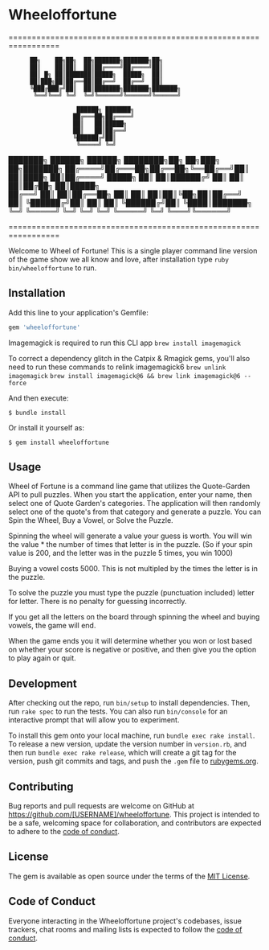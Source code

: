 # Wheeloffortune

=================================================================
  
  
          ██╗    ██╗██╗  ██╗███████╗███████╗██╗                
          ██║    ██║██║  ██║██╔════╝██╔════╝██║                
          ██║ █╗ ██║███████║█████╗  █████╗  ██║                
          ██║███╗██║██╔══██║██╔══╝  ██╔══╝  ██║                
          ╚███╔███╔╝██║  ██║███████╗███████╗███████╗           
           ╚══╝╚══╝ ╚═╝  ╚═╝╚══════╝╚══════╝╚══════╝           
                                                               
                       ██████╗ ███████╗                        
                      ██╔═══██╗██╔════╝                        
                      ██║   ██║█████╗                          
                      ██║   ██║██╔══╝                          
                      ╚██████╔╝██║                             
                       ╚═════╝ ╚═╝                             
                                                               
  ███████╗ ██████╗ ██████╗ ████████╗██╗   ██╗███╗   ██╗███████╗
  ██╔════╝██╔═══██╗██╔══██╗╚══██╔══╝██║   ██║████╗  ██║██╔════╝
  █████╗  ██║   ██║██████╔╝   ██║   ██║   ██║██╔██╗ ██║█████╗  
  ██╔══╝  ██║   ██║██╔══██╗   ██║   ██║   ██║██║╚██╗██║██╔══╝  
  ██║     ╚██████╔╝██║  ██║   ██║   ╚██████╔╝██║ ╚████║███████╗
  ╚═╝      ╚═════╝ ╚═╝  ╚═╝   ╚═╝    ╚═════╝ ╚═╝  ╚═══╝╚══════╝
  
=================================================================

Welcome to Wheel of Fortune! This is a single player command line version of the game show we all know and love, after installation type `ruby bin/wheeloffortune` to run.

## Installation

Add this line to your application's Gemfile:

```ruby
gem 'wheeloffortune'
```

Imagemagick is required to run this CLI app
`brew install imagemagick`

To correct a dependency glitch in the Catpix & Rmagick gems, you'll also need to run these commands to relink imagemagick6
`brew unlink imagemagick`
`brew install imagemagick@6 && brew link imagemagick@6 --force`

And then execute:

    $ bundle install

Or install it yourself as:

    $ gem install wheeloffortune

## Usage

Wheel of Fortune is a command line game that utilizes the Quote-Garden API to pull puzzles. When you start the application, enter your name, then select one of Quote Garden's categories. The application will then randomly select one of the quote's from that category and generate a puzzle. You can Spin the Wheel, Buy a Vowel, or Solve the Puzzle. 

Spinning the wheel will generate a value your guess is worth. You will win the value * the number of times that letter is in the puzzle. (So if your spin value is 200, and the letter was in the puzzle 5 times, you win 1000)

Buying a vowel costs 5000. This is not multipled by the times the letter is in the puzzle.

To solve the puzzle you must type the puzzle (punctuation included) letter for letter. There is no penalty for guessing incorrectly.

If you get all the letters on the board through spinning the wheel and buying vowels, the game will end.

When the game ends you it will determine whether you won or lost based on whether your score is negative or positive, and then give you the option to play again or quit.

## Development

After checking out the repo, run `bin/setup` to install dependencies. Then, run `rake spec` to run the tests. You can also run `bin/console` for an interactive prompt that will allow you to experiment.

To install this gem onto your local machine, run `bundle exec rake install`. To release a new version, update the version number in `version.rb`, and then run `bundle exec rake release`, which will create a git tag for the version, push git commits and tags, and push the `.gem` file to [rubygems.org](https://rubygems.org).

## Contributing

Bug reports and pull requests are welcome on GitHub at https://github.com/[USERNAME]/wheeloffortune. This project is intended to be a safe, welcoming space for collaboration, and contributors are expected to adhere to the [code of conduct](https://github.com/[USERNAME]/wheeloffortune/blob/master/CODE_OF_CONDUCT.md).


## License

The gem is available as open source under the terms of the [MIT License](https://opensource.org/licenses/MIT).

## Code of Conduct

Everyone interacting in the Wheeloffortune project's codebases, issue trackers, chat rooms and mailing lists is expected to follow the [code of conduct](https://github.com/[USERNAME]/wheeloffortune/blob/master/CODE_OF_CONDUCT.md).
